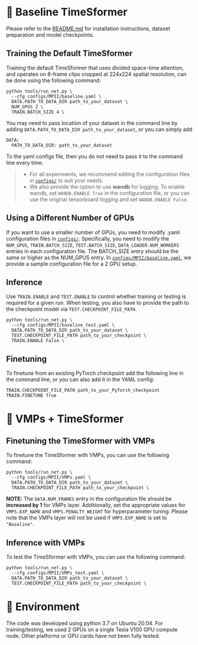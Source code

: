 # 🌱 Baseline TimeSformer

Please refer to the [README.md](../README.md) for installation instructions, dataset preparation and model checkpoints.

## Training the Default TimeSformer

Training the default TimeSformer that uses divided space-time attention, and operates on 8-frame clips cropped at 224x224 spatial resolution, can be done using the following command:

```
python tools/run_net.py \
  --cfg configs/MPII/baseline.yaml \
  DATA.PATH_TO_DATA_DIR path_to_your_dataset \
  NUM_GPUS 2 \
  TRAIN.BATCH_SIZE 4 \
```
You may need to pass location of your dataset in the command line by adding `DATA.PATH_TO_DATA_DIR path_to_your_dataset`, or you can simply add

```
DATA:
  PATH_TO_DATA_DIR: path_to_your_dataset
```

To the yaml configs file, then you do not need to pass it to the command line every time.

> * For all experiments, we recommend editing the configuration files in [`configs/`](./) to suit your needs. 
> * We also provide the option to use **wandb** for logging. To enable wandb, set `WANDB.ENABLE True` in the configuration file, or you can use the original tensorboard logging and set `WANDB.ENABLE False`.

## Using a Different Number of GPUs

If you want to use a smaller number of GPUs, you need to modify .yaml configuration files in [`configs/`](./). Specifically, you need to modify the `NUM_GPUS`, `TRAIN.BATCH_SIZE`, `TEST.BATCH_SIZE`, `DATA_LOADER.NUM_WORKERS` entries in each configuration file. The BATCH_SIZE entry should be the same or higher as the NUM_GPUS entry. In [`configs/MPII/baseline.yaml`](./MPII/baseline.yaml), we provide a sample configuration file for a 2 GPU setup.

## Inference

Use `TRAIN.ENABLE` and `TEST.ENABLE` to control whether training or testing is required for a given run. When testing, you also have to provide the path to the checkpoint model via `TEST.CHECKPOINT_FILE_PATH`.
```
python tools/run_net.py \
  --cfg configs/MPII/baseline_test.yaml \
  DATA.PATH_TO_DATA_DIR path_to_your_dataset \
  TEST.CHECKPOINT_FILE_PATH path_to_your_checkpoint \
  TRAIN.ENABLE False \
```

## Finetuning

To finetune from an existing PyTorch checkpoint add the following line in the command line, or you can also add it in the YAML config:

```
TRAIN.CHECKPOINT_FILE_PATH path_to_your_PyTorch_checkpoint
TRAIN.FINETUNE True
```

# 🌺 VMPs + TimeSformer

## Finetuning the TimeSformer with VMPs

To finetune the TimeSformer with VMPs, you can use the following command:

```
python tools/run_net.py \
  --cfg configs/MPII/VMPs.yaml \
  DATA.PATH_TO_DATA_DIR path_to_your_dataset \
  TRAIN.CHECKPOINT_FILE_PATH path_to_your_checkpoint \
``` 
**NOTE:** The `DATA.NUM_FRAMES` entry in the configuration file should be **increased by 1** for VMPs layer. Additionally, set the appropriate values for `VMPS.EXP_NAME` and `VMPS.PENALTY_WEIGHT` for hyperparameter tuning. Please note that the VMPs layer will not be used if `VMPS.EXP_NAME` is set to `"Baseline"`.

## Inference with VMPs

To test the TimeSformer with VMPs, you can use the following command:

``` 
python tools/run_net.py \
  --cfg configs/MPII/VMPs_test.yaml \
  DATA.PATH_TO_DATA_DIR path_to_your_dataset \
  TEST.CHECKPOINT_FILE_PATH path_to_your_checkpoint \
```

# 🔅 Environment

The code was developed using python 3.7 on Ubuntu 20.04. For training/testing, we used 2 GPUs on a single Tesla V100 GPU compute node. Other platforms or GPU cards have not been fully tested.
